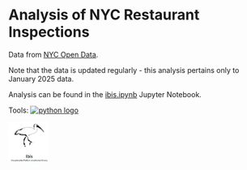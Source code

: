 # Analysis of NYC Restaurant Inspections

Data from [NYC Open Data](https://data.cityofnewyork.us/Health/DOHMH-New-York-City-Restaurant-Inspection-Results/43nn-pn8j/about_data).

Note that the data is updated regularly - this analysis pertains only to January 2025 data.

Analysis can be found in the [ibis.ipynb](ibis.ipynb) Jupyter Notebook.

Tools: 
[<img height="80" width="80" src="https://cdn.simpleicons.org/python" alt="python logo"/>](https://python.org)

[<img height="80" width="80" src="ibis.jpg" alt="ibis logo" />](https://ibis-project.org/)

